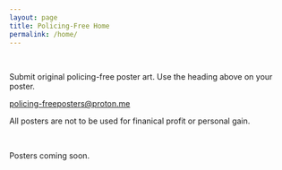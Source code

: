 ```yaml
---
layout: page
title: Policing-Free Home
permalink: /home/
---
```


<br>

Submit original policing-free poster art. Use the heading above on your poster. <br>

<a href="policing-freeposters@proton.me">policing-freeposters@proton.me</a> <br>

All posters are not to be used for finanical profit or personal gain. <br>

<br>

Posters coming soon.
